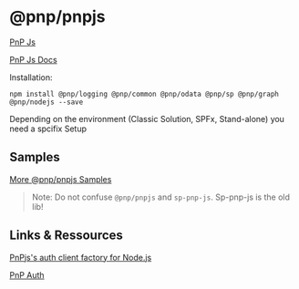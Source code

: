 # @pnp/pnpjs

[PnP Js](https://pnp.github.io/pnpjs/)

[PnP Js Docs](https://pnp.github.io/pnpjs/sp/docs/)

Installation:

```
npm install @pnp/logging @pnp/common @pnp/odata @pnp/sp @pnp/graph @pnp/nodejs --save
```

Depending on the environment (Classic Solution, SPFx, Stand-alone) you need a spcifix Setup

## Samples

[More @pnp/pnpjs Samples](http://www.ktskumar.com/apis/pnp-javascript-library-sharepoint-pnp-js-core/)

> Note: Do not confuse `@pnp/pnpjs` and `sp-pnp-js`. Sp-pnp-js is the old lib!

## Links & Ressources

[PnPjs's auth client factory for Node.js](https://github.com/koltyakov/sp-pnp-node)

[PnP Auth](https://github.com/SharePoint-NodeJS/pnp-auth)
